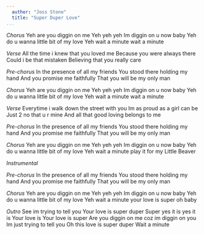 ```yaml
---
  author: "Joss Stone"
  title: "Super Duper Love"
...
```

*Chorus*
Yeh are you diggin on me
Yeh yeh yeh
Im diggin on u now baby
Yeh do u wanna little bit of my love
Yeh wait a minute wait a minute

*Verse*
All the time i knew that you loved me
Because you were always there
Could i be that mistaken
Believing that you really care

*Pre-chorus*
In the presence of all my friends
You stood there holding my hand
And you promise me faithfully
That you will be my only man

*Chorus*
Yeh are you diggin on me
Yeh yeh yeh
Im diggin on u now baby
Yeh do u wanna little bit of my love
Yeh wait a minute wait a minute

*Verse*
Everytime i walk down the street with you
Im as proud as a girl can be
Just 2 no that u r mine
And all that good loving belongs to me

*Pre-chorus*
In the presence of all my friends
You stood there holding my hand
And you promise me faithfully
That you will be my only man

*Chorus*
Yeh are you diggin on me
Yeh yeh yeh
Im diggin on u now baby
Yeh do u wanna little bit of my love
Yeh wait a minute play it for my Little Beaver

*Instrumental*

*Pre-chorus*
In the presence of all my friends
You stood there holding my hand
And you promise me faithfully
That you will be my only man

*Chorus*
Yeh are you diggin on me
Yeh yeh yeh
Im diggin on u now baby
Yeh do u wanna little bit of my love
Yeh wait a minute your love is super oh baby

*Outro*
See im trying to tell you
Your love is super duper
Super yes it is yes it is
Your love is
Your love is super
Are you diggin on me coz im diggin on you
Im just trying to tell you
Oh this love is super duper
Wait a minute
